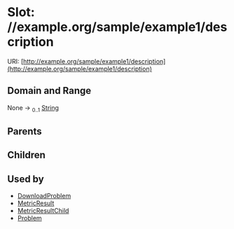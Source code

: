 
# Slot: //example.org/sample/example1/description




URI: [http://example.org/sample/example1/description](http://example.org/sample/example1/description)


## Domain and Range

None &#8594;  <sub>0..1</sub> [String](types/String.md)

## Parents


## Children


## Used by

 * [DownloadProblem](DownloadProblem.md)
 * [MetricResult](MetricResult.md)
 * [MetricResultChild](MetricResultChild.md)
 * [Problem](Problem.md)
